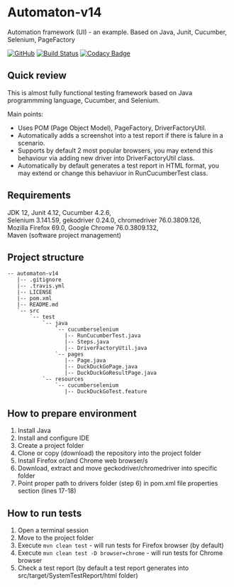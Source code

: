# Automaton-v14
Automation framework (UI) - an example. Based on Java, Junit, Cucumber, Selenium, PageFactory

[![GitHub](https://img.shields.io/github/license/mashape/apistatus.svg)](https://github.com/BurhanH/automaton-v14/blob/master/LICENSE)
[![Build Status](https://travis-ci.org/BurhanH/Automaton-v14.svg?branch=master)](https://travis-ci.org/BurhanH/Automaton-v14)
[![Codacy Badge](https://api.codacy.com/project/badge/Grade/916e426250074c64bbb7db8744542181)](https://www.codacy.com/manual/BurhanH/Automaton-v14?utm_source=github.com&amp;utm_medium=referral&amp;utm_content=BurhanH/Automaton-v14&amp;utm_campaign=Badge_Grade)

## Quick review
This is almost fully functional testing framework based on Java programmming language, Cucumber, and Selenium.

Main points:
* Uses POM (Page Object Model), PageFactory, DriverFactoryUtil. 
* Automatically adds a screenshot into a test report if there is falure in a scenario.
* Supports by default 2 most popular browsers, you may extend this behaviour via adding new driver into DriverFactoryUtil class.
* Automatically by default generates a test report in HTML format, you may extend or change this behaviuor in RunCucumberTest class. 

## Requirements
JDK 12, Junit 4.12, Cucumber 4.2.6, <br>
Selenium 3.141.59, gekodriver 0.24.0, chromedriver 76.0.3809.126, <br>
Mozilla Firefox 69.0, Google Chrome 76.0.3809.132, <br>
Maven (software project management) <br>

## Project structure
```text
-- automaton-v14
   |-- .gitignore
   |-- .travis.yml
   |-- LICENSE
   |-- pom.xml
   |-- README.md
   `-- src
       `-- test
           `-- java
               `-- cucumberselenium
                  |-- RunCucumberTest.java
                  |-- Steps.java
                  |-- DriverFactoryUtil.java
               `-- pages
                  |-- Page.java
                  |-- DuckDuckGoPage.java
                  |-- DuckDuckGoResultPage.java
           `-- resources
               `-- cucumberselenium
                  |-- DuckDuckGoTest.feature
```

## How to prepare environment
1) Install Java
2) Install and configure IDE
3) Create a project folder
4) Clone or copy (download) the repository into the project folder
5) Install Firefox or/and Chrome web browser/s
6) Download, extract and move geckodriver/chromedriver into specific folder
7) Point proper path to drivers folder (step 6) in pom.xml file properties section (lines 17-18)

## How to run tests
1) Open a terminal session
2) Move to the project folder
3) Execute `mvn clean test` - will run tests for Firefox browser (by default)
4) Execute `mvn clean test -D browser=chrome` - will run tests for Chrome browser
5) Check a test report (by default a test report generates into src/target/SystemTestReport/html folder)
